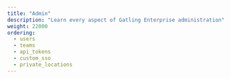 ```yaml
---
title: "Admin"
description: "Learn every aspect of Gatling Enterprise administration"
weight: 22000
ordering:
  - users
  - teams
  - api_tokens
  - custom_sso
  - private_locations
---
```

